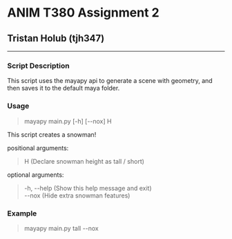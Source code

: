 
# ANIM T380 Assignment 2

## Tristan Holub (tjh347)

---

### Script Description

This script uses the mayapy api to generate a scene with geometry, and then saves it to the default maya folder.

### Usage 
> mayapy main.py [-h] [--nox] H

This script creates a snowman!

positional arguments:
> H (Declare snowman height as tall / short)

optional arguments:
>  -h, --help (Show this help message and exit)\
>  --nox (Hide extra snowman features)


### Example
> mayapy main.py tall --nox
